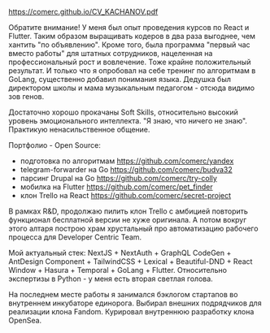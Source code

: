 https://comerc.github.io/CV_KACHANOV.pdf

Обратите внимание! У меня был опыт проведения курсов по React и Flutter. Таким образом выращивать кодеров в два раза выгоднее, чем хантить "по объявлению". Кроме того, была программа "первый час вместо работы" для штатных сотрудников, нацеленная на профессиональный рост и вовлечение. Тоже крайне положительный результат. И только что я опробовал на себе тренинг по алгоритмам в GoLang, существенно добавил понимания языка. Дедушка был директором школы и мама музыкальным педагогом - отсюда видимо зов генов.

Достаточно хорошо прокачаны Soft Skills, относительно высокий уровень эмоционального интеллекта. "Я знаю, что ничего не знаю". Практикую ненасильственное общение.

Портфолио - Open Source:

- подготовка по алгоритмам https://github.com/comerc/yandex
- telegram-forwarder на Go https://github.com/comerc/budva32
- парсинг Drupal на Go https://github.com/comerc/try-colly
- мобилка на Flutter https://github.com/comerc/pet_finder
- клон Trello на React https://github.com/comerc/secret-project

В рамках R&D, продолжаю пилить клон Trello с амбицией повторить функционал бесплатной версии не хуже оригинала. А потом вокруг этого алтаря построю храм хрустальный про автоматизацию рабочего процесса для Developer Centric Team.

Мой актуальный стек: NextJS + NextAuth + GraphQL CodeGen + AntDesign Component + TailwindCSS + Lexical + Beautiful-DND + React Window + Hasura + Temporal + GoLang + Flutter. Относительно экспертизы в Python - у меня есть вторая светлая голова.

На последнем месте работы я занимался бэклогом стартапов во внутреннем инкубаторе единорога. Выбирал внешних подрядчиков для реализации клона Fandom. Курировал внутреннюю разработку клона OpenSea.
